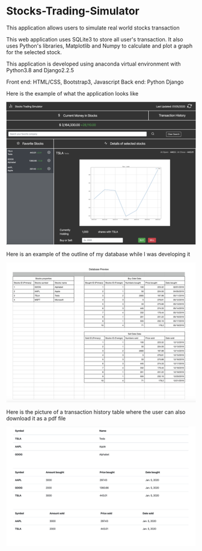 # Stocks-Trading-Simulator
This application allows users to simulate real world stocks transaction

This web application uses SQLite3 to store all user's transaction. It also uses Python's libraries, Matplotlib and Numpy 
to calculate and plot a graph for the selected stock.

This application is developed using anaconda virtual environment with Python3.8 and Django2.2.5

Front end: HTML/CSS, Bootstrap3, Javascript
Back end: Python Django

Here is the example of what the application looks like

![alt text](trading_simulator_app/static/images/Front-Page.png)

Here is an example of the outline of my database while I was developing it

![alt text](trading_simulator_app/static/images/Database_Outline.png)

Here is the picture of a transaction history table where the user can also download it as a pdf file

![alt text](trading_simulator_app/static/images/Simple_Transaction.png)
